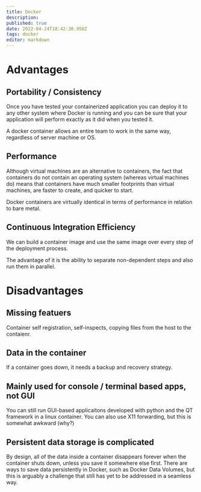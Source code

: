 ```yaml
---
title: Docker
description: 
published: true
date: 2022-04-24T18:42:30.958Z
tags: docker
editor: markdown
---
```


# Advantages
## Portability / Consistency
Once you have tested your containerized application you can deploy it to any other system where Docker is running and you can be sure that your application will perform exactly as it did when you tested it.

A docker container allows an entire team to work in the same way, regardless of server machine or OS. 

## Performance
Although virtual machines are an alternative to containers, the fact that containers do not contain an operating system (whereas virtual machines do) means that containers have much smaller footprints than virtual machines, are faster to create, and quicker to start.

Docker containers are virtually identical in terms of performance in relation to bare metal. 


## Continuous Integration Efficiency
We can build a container image and use the same image over every step of the deployment process. 

The advantage of it is the ability to separate non-dependent steps and also run them in parallel. 

# Disadvantages
## Missing featuers
Container self registration, self-inspects, copying files from the host to the contaienr.
## Data in the container
If a container goes down, it needs a backup and recovery strategy. 
## Mainly used for console / terminal based apps, not GUI
You can still run GUI-based applicaitons developed with python and the QT framework in a linux container. You can also use X11 forwarding, but this is somewhat awkward (why?)
## Persistent data storage is complicated
By design, all of the data inside a container disappears forever when the container shuts down, unless you save it somewhere else first. There are ways to save data persistently in Docker, such as Docker Data Volumes, but this is arguably a challenge that still has yet to be addressed in a seamless way.